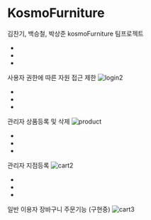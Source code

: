 # KosmoFurniture

김찬기, 백승철, 박상준 kosmoFurniture 팀프로젝트

-
-
-


사용자 권한에 따른 자원 접근 제한
![login2](https://user-images.githubusercontent.com/79554850/149166278-31754d7d-971a-4c95-994f-3ab88b7f21cf.gif)

-
-
-

관리자 상품등록 및 삭제
![product](https://user-images.githubusercontent.com/79554850/149168969-132939ee-1457-4b08-92a8-c38c4ba575bd.gif)

-
-
-


관리자 지점등록
![cart2](https://user-images.githubusercontent.com/79554850/149169734-5f01ec20-fdb3-46e5-a8fa-a688ff5885e2.gif)

-
-
-


일반 이용자 장바구니 주문기능 (구현중)
![cart3](https://user-images.githubusercontent.com/79554850/149170435-30bf20d6-347e-4dba-a8d3-cd74e9c7fe8d.gif)
